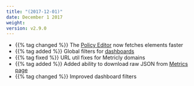 ```yaml
---
title: "(2017-12-01)"
date: December 1 2017
weight:
version: v2.9.0
---
```


- {{% tag changed %}} The [Policy Editor](https://docs.metricly.com/alerts-notifications/policies/create-edit-policies/) now fetches elements faster
- {{% tag added %}} Global filters for [dashboards](https://docs.metricly.com/data-visualization/dashboards/)
- {{% tag fixed %}} URL util fixes for Metricly domains
- {{% tag added %}} Added ability to download raw JSON from [Metrics page](https://docs.metricly.com/data-visualization/metrics/)
- {{% tag changed %}} Improved dashboard filters
